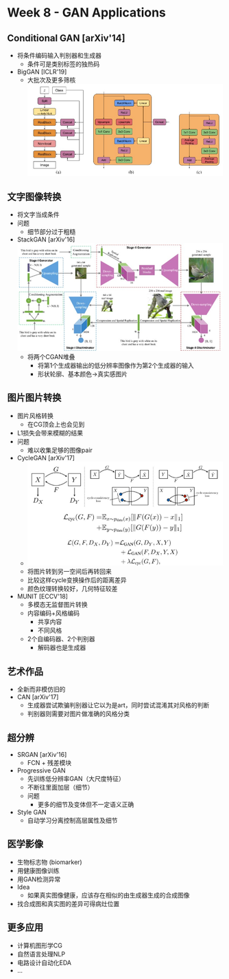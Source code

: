 # Week 8 - GAN Applications
## Conditional GAN [arXiv'14]
* 将条件编码输入判别器和生成器
	* 条件可是类别标签的独热码
* BigGAN [ICLR'19]
	* 大批次及更多筛核
	![BigGAN](fig/BigGAN.jpg)

## 文字图像转换
* 将文字当成条件
* 问题
	* 细节部分过于粗糙
* StackGAN [arXiv'16]
	![StackGAN](fig/StackGAN.jpg)
	* 将两个CGAN堆叠
		* 将第1个生成器输出的低分辨率图像作为第2个生成器的输入
		* 形状轮廓、基本颜色->真实感图片

## 图片图片转换
* 图片风格转换
	* 在CG顶会上也会见到
* L1损失会带来模糊的结果
* 问题
	* 难以收集足够的图像pair
* CycleGAN [arXiv'17]
	* ![CycleGAN](fig/CycleGAN.jpg)
	* 将图片转到另一空间后再转回来
	* 比较这样cycle变换操作后的距离差异
	* 颜色纹理转换较好，几何特征较差
* MUNIT [ECCV'18]
	* 多模态无监督图片转换
	* 内容编码+风格编码
		* 共享内容
		* 不同风格
	* 2个自编码器、2个判别器
		* 解码器也是生成器

## 艺术作品
* 全新而非模仿旧的
* CAN [arXiv'17]
	* 生成器尝试欺骗判别器让它以为是art，同时尝试混淆其对风格的判断
	* 判别器则需要对图片做准确的风格分类

## 超分辨
* SRGAN [arXiv'16]
	* FCN + 残差模块
* Progressive GAN
	* 先训练低分辨率GAN（大尺度特征）
	* 不断往里面加层（细节）
	* 问题
		* 更多的细节及变体但不一定语义正确
* Style GAN
	* 自动学习分离控制高层属性及细节

## 医学影像
* 生物标志物 (biomarker)
* 用健康图像训练
* 用GAN检测异常
* Idea
	* 如果真实图像健康，应该存在相似的由生成器生成的合成图像
* 找合成图和真实图的差异可得病灶位置

## 更多应用
* 计算机图形学CG
* 自然语言处理NLP
* 电路设计自动化EDA
* ...